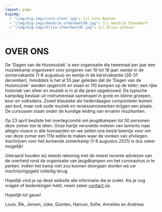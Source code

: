```yaml
---
layout: page
bigimg:
  - "/img/big-imgs/Lore-sfeer.jpg": (c) Lore Baeten
  - "/img/big-imgs/Hendrik-sfeerbeeld8.jpg": (c) Hendrik Standaert
  - "/img/big-imgs/Elisa-sfeerbeeld5.jpg": (c) Elisa Lefever
---
```


# OVER ONS

De 'Dagen van de Huismuziek’ is een organisatie die tweemaal per jaar een muziekkamp organiseert voor jongeren van 10 tot 18 jaar: eentje in de zomervakantie (1-8 augustus) en eentje in de kerstvakantie (26-31 december). Inmiddels is het al 55 jaar geleden dat de 'Dagen van de Huismuziek' werden opgericht en staan er 110 kampen op de teller; een rijke historiek van sfeer en muziek is in al die jaren opgebouwd. De typische kampdag bestaat uit instrumentaal samenspel in grote en kleine groepen, koor en volksdans. Zowel klassieke als hedendaagse componisten komen aan bod, maar ook oude muziek en renaissancewerken krijgen een plaats. De cursussen staan onder de kundige leiding van ervaren muzikanten.

Op 23 april besliste het overlegcomité om jeugdkampen tot 50 personen deze zomer toe te laten. Onze hartje versnelde meteen van lamento naar allegro vivace in alle toonaarden en we zetten ons beste beentje voor om van deze zomer een 111e editie te maken waar de vonken van afvliegen. Inschrijven voor het komende zomerkamp (1-8 augustus 2021) is dus zeker mogelijk! 

Uiteraard houden wij steeds rekening met de meest recente adviezen van de overheid rond de organisatie van jeugdkampen om het coronavirus in te perken. Indien het kamp niet zou kunnen doorgaan storten wij uw inschrijvingsgeld volledig terug. 

Hopelijk vind je op deze website alle informatie die je zoekt. Als je nog vragen of bedenkingen hebt, neem zeker <a href="/contact/" > contact </a> op. 

Hopelijk tot gauw!

Louis, Rik, Jeroen, Joke, Quinten, Haroun, Sofie, Annelies en Andreas
